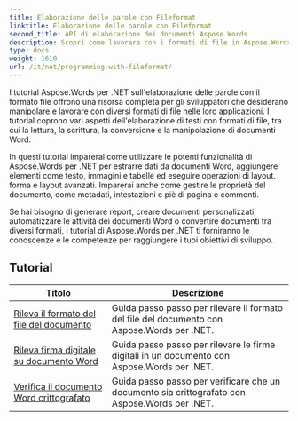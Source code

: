 ```yaml
---
title: Elaborazione delle parole con Fileformat
linktitle: Elaborazione delle parole con Fileformat
second_title: API di elaborazione dei documenti Aspose.Words
description: Scopri come lavorare con i formati di file in Aspose.Words per .NET. I tutorial ti guidano attraverso le varie funzionalità come il rilevamento del formato del file e la conversione tra formati.
type: docs
weight: 1610
url: /it/net/programming-with-fileformat/
---
```

I tutorial Aspose.Words per .NET sull'elaborazione delle parole con il formato file offrono una risorsa completa per gli sviluppatori che desiderano manipolare e lavorare con diversi formati di file nelle loro applicazioni. I tutorial coprono vari aspetti dell'elaborazione di testi con formati di file, tra cui la lettura, la scrittura, la conversione e la manipolazione di documenti Word.

In questi tutorial imparerai come utilizzare le potenti funzionalità di Aspose.Words per .NET per estrarre dati da documenti Word, aggiungere elementi come testo, immagini e tabelle ed eseguire operazioni di layout. forma e layout avanzati. Imparerai anche come gestire le proprietà del documento, come metadati, intestazioni e piè di pagina e commenti.

Se hai bisogno di generare report, creare documenti personalizzati, automatizzare le attività dei documenti Word o convertire documenti tra diversi formati, i tutorial di Aspose.Words per .NET ti forniranno le conoscenze e le competenze per raggiungere i tuoi obiettivi di sviluppo.

 ## Tutorial
| Titolo | Descrizione |
| --- | --- |
| [Rileva il formato del file del documento](./detect-file-format/) | Guida passo passo per rilevare il formato del file del documento con Aspose.Words per .NET. |
| [Rileva firma digitale su documento Word](./detect-document-signatures/) | Guida passo passo per rilevare le firme digitali in un documento con Aspose.Words per .NET. |
| [Verifica il documento Word crittografato](./verify-encrypted-document/) | Guida passo passo per verificare che un documento sia crittografato con Aspose.Words per .NET. |